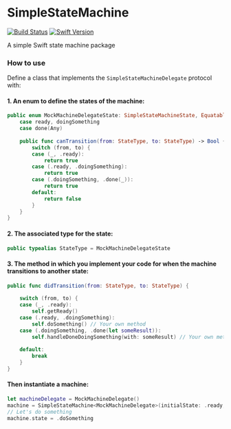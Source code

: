 # SimpleStateMachine

[![Build Status][image-1]][1] [![Swift Version][image-2]][2]

A simple Swift state machine package

### How to use
Define a class that implements the `SimpleStateMachineDelegate` protocol with:

#### 1. An enum to define the states of the machine:
```swift
public enum MockMachineDelegateState: SimpleStateMachineState, Equatable {
    case ready, doingSomething
    case done(Any)
    
    public func canTransition(from: StateType, to: StateType) -> Bool {
        switch (from, to) {
        case (_, .ready):
            return true
        case (.ready, .doingSomething):
            return true
        case (.doingSomething, .done(_)):
            return true
        default:
            return false
        }
    }
}
```

#### 2. The associated type for the state:
```swift
public typealias StateType = MockMachineDelegateState
```

#### 3. The method in which you implement your code for when the machine transitions to another state:
```swift
public func didTransition(from: StateType, to: StateType) {
    
    switch (from, to) {
    case (_, .ready):
        self.getReady()
    case (.ready, .doingSomething):
        self.doSomething() // Your own method
    case (.doingSomething, .done(let someResult)):
        self.handleDoneDoingSomething(with: someResult) // Your own method
        
    default:
        break
    }
}
```

#### Then instantiate a machine:
```swift
let machineDelegate = MockMachineDelegate()
machine = SimpleStateMachine<MockMachineDelegate>(initialState: .ready, delegate: machineDelegate)
// Let's do something
machine.state = .doSomething
```

[1]:    https://travis-ci.org/amorican/SimpleStateMachine
[2]:    https://swift.org "Swift"

[image-1]:  https://travis-ci.org/amorican/SimpleStateMachine.svg
[image-2]:  https://img.shields.io/badge/swift-version%203-blue.svg